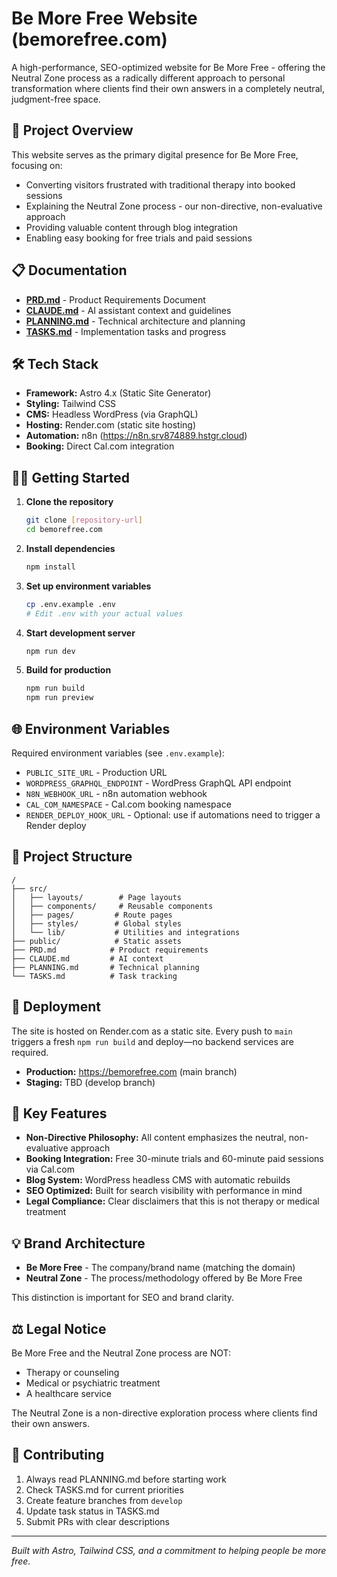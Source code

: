 # Be More Free Website (bemorefree.com)

A high-performance, SEO-optimized website for Be More Free - offering the Neutral Zone process as a radically different approach to personal transformation where clients find their own answers in a completely neutral, judgment-free space.

## 🚀 Project Overview

This website serves as the primary digital presence for Be More Free, focusing on:
- Converting visitors frustrated with traditional therapy into booked sessions
- Explaining the Neutral Zone process - our non-directive, non-evaluative approach
- Providing valuable content through blog integration
- Enabling easy booking for free trials and paid sessions

## 📋 Documentation

- **[PRD.md](./PRD.md)** - Product Requirements Document
- **[CLAUDE.md](./CLAUDE.md)** - AI assistant context and guidelines
- **[PLANNING.md](./PLANNING.md)** - Technical architecture and planning
- **[TASKS.md](./TASKS.md)** - Implementation tasks and progress

## 🛠 Tech Stack

- **Framework:** Astro 4.x (Static Site Generator)
- **Styling:** Tailwind CSS
- **CMS:** Headless WordPress (via GraphQL)
- **Hosting:** Render.com (static site hosting)
- **Automation:** n8n (https://n8n.srv874889.hstgr.cloud)
- **Booking:** Direct Cal.com integration

## 🏃‍♂️ Getting Started

1. **Clone the repository**
   ```bash
   git clone [repository-url]
   cd bemorefree.com
   ```

2. **Install dependencies**
   ```bash
   npm install
   ```

3. **Set up environment variables**
   ```bash
   cp .env.example .env
   # Edit .env with your actual values
   ```

4. **Start development server**
   ```bash
   npm run dev
   ```

5. **Build for production**
   ```bash
   npm run build
   npm run preview
   ```

## 🌐 Environment Variables

Required environment variables (see `.env.example`):
- `PUBLIC_SITE_URL` - Production URL
- `WORDPRESS_GRAPHQL_ENDPOINT` - WordPress GraphQL API endpoint
- `N8N_WEBHOOK_URL` - n8n automation webhook
- `CAL_COM_NAMESPACE` - Cal.com booking namespace
- `RENDER_DEPLOY_HOOK_URL` - Optional: use if automations need to trigger a Render deploy

## 📁 Project Structure

```
/
├── src/
│   ├── layouts/        # Page layouts
│   ├── components/     # Reusable components
│   ├── pages/         # Route pages
│   ├── styles/        # Global styles
│   └── lib/           # Utilities and integrations
├── public/            # Static assets
├── PRD.md            # Product requirements
├── CLAUDE.md         # AI context
├── PLANNING.md       # Technical planning
└── TASKS.md          # Task tracking
```

## 🚢 Deployment

The site is hosted on Render.com as a static site. Every push to `main` triggers a fresh `npm run build` and deploy—no backend services are required.

- **Production:** https://bemorefree.com (main branch)
- **Staging:** TBD (develop branch)

## 🧪 Key Features

- **Non-Directive Philosophy:** All content emphasizes the neutral, non-evaluative approach
- **Booking Integration:** Free 30-minute trials and 60-minute paid sessions via Cal.com
- **Blog System:** WordPress headless CMS with automatic rebuilds
- **SEO Optimized:** Built for search visibility with performance in mind
- **Legal Compliance:** Clear disclaimers that this is not therapy or medical treatment

## 💡 Brand Architecture

- **Be More Free** - The company/brand name (matching the domain)
- **Neutral Zone** - The process/methodology offered by Be More Free

This distinction is important for SEO and brand clarity.

## ⚖️ Legal Notice

Be More Free and the Neutral Zone process are NOT:
- Therapy or counseling
- Medical or psychiatric treatment
- A healthcare service

The Neutral Zone is a non-directive exploration process where clients find their own answers.

## 🤝 Contributing

1. Always read PLANNING.md before starting work
2. Check TASKS.md for current priorities
3. Create feature branches from `develop`
4. Update task status in TASKS.md
5. Submit PRs with clear descriptions

---

*Built with Astro, Tailwind CSS, and a commitment to helping people be more free.*
